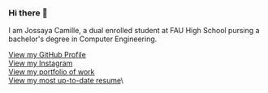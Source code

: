 ### Hi there 👋

I am Jossaya Camille, a dual enrolled student at FAU High School pursing a bachelor's degree in Computer Engineering.

[View my GitHub Profile](https://github.com/jcamille2023)\
[View my Instagram](https://instagram.com/jpnolimit)\
[View my portfolio of work](/portfolio)\
[View my most up-to-date resume](/resume)\
